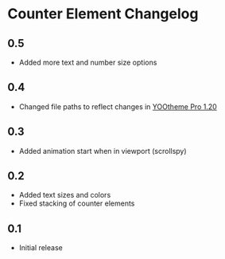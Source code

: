 # Counter Element Changelog

## 0.5
- Added more text and number size options

## 0.4
- Changed file paths to reflect changes in [YOOtheme Pro 1.20](https://yootheme.com/blog/2019/05/17/yootheme-pro-1.20-released)

## 0.3
- Added animation start when in viewport (scrollspy)

## 0.2
- Added text sizes and colors
- Fixed stacking of counter elements

## 0.1
- Initial release
